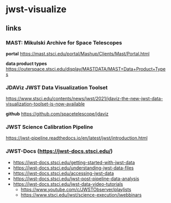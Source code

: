 # jwst-visualize

## links

### MAST: Mikulski Archive for Space Telescopes
**portal** https://mast.stsci.edu/portal/Mashup/Clients/Mast/Portal.html

**data product types** https://outerspace.stsci.edu/display/MASTDATA/MAST+Data+Product+Types

### JDAViz JWST Data Visualization Toolset
https://www.stsci.edu/contents/news/jwst/2021/jdaviz-the-new-jwst-data-visualization-toolset-is-now-available

**github** https://github.com/spacetelescope/jdaviz

### JWST Science Calibration Pipeline
https://jwst-pipeline.readthedocs.io/en/latest/jwst/introduction.html

### JWST-Docs (https://jwst-docs.stsci.edu/)
- https://jwst-docs.stsci.edu/getting-started-with-jwst-data
- https://jwst-docs.stsci.edu/understanding-jwst-data-files
- https://jwst-docs.stsci.edu/accessing-jwst-data
- https://jwst-docs.stsci.edu/jwst-post-pipeline-data-analysis
- https://jwst-docs.stsci.edu/jwst-data-video-tutorials
  - https://www.youtube.com/c/JWSTObserver/playlists
  - https://www.stsci.edu/jwst/science-execution/jwebbinars
